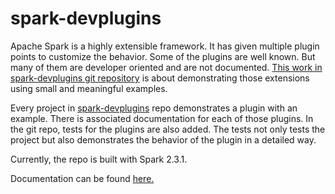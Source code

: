 # spark-devplugins

Apache Spark is a highly extensible framework. It has given multiple plugin points to customize the behavior. Some of the plugins are well known. But many of them are developer oriented and are not documented. [This work in spark-devplugins git repository](https://github.com/falarica/spark-devplugins) is about demonstrating those extensions using small and meaningful examples. 

Every project in [spark-devplugins](https://github.com/falarica/spark-devplugins) repo demonstrates a plugin with an example. There is associated documentation for each of those plugins. In the git repo, tests for the plugins are also added. The tests not only tests the project but also demonstrates the behavior of the plugin in a detailed way. 

Currently, the repo is built with Spark 2.3.1.

Documentation can be found [here.](https://falarica.github.io/spark-devplugins) 
